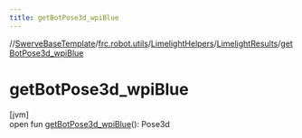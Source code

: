 ```yaml
---
title: getBotPose3d_wpiBlue
---
```

//[SwerveBaseTemplate](../../../../index.html)/[frc.robot.utils](../../index.html)/[LimelightHelpers](../index.html)/[LimelightResults](index.html)/[getBotPose3d_wpiBlue](get-bot-pose3d_wpi-blue.html)



# getBotPose3d_wpiBlue



[jvm]\
open fun [getBotPose3d_wpiBlue](get-bot-pose3d_wpi-blue.html)(): Pose3d




